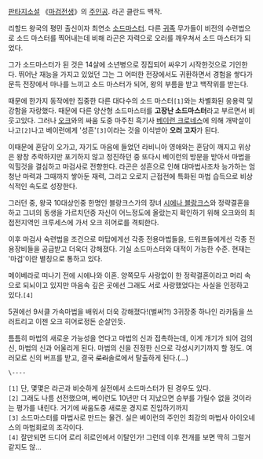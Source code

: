 [판타지소설](%ED%8C%90%ED%83%80%EC%A7%80%EC%86%8C%EC%84%A4.md)
《[마검전생](%EB%A7%88%EA%B2%80%EC%A0%84%EC%83%9D.md)》의
[주인공](%EC%A3%BC%EC%9D%B8%EA%B3%B5.md). 라곤 클란드 백작.

리할드 왕국의 평민 출신이자 최연소 [소드마스터](%EC%86%8C%EB%93%9C%20%EB%A7%88%EC%8A%A4%ED%84%B0.md). 다른
[귀족](%EA%B7%80%EC%A1%B1.md) 무가들이 비전의 수련법으로 소드 마스터를 찍어내는데 비해 라곤은 자력으로 오러를
깨우쳐서 소드 마스터가 되었다.

그가 소드마스터가 된 것은 14살에 소년병으로 징집되어 싸우기 시작한것으로 기인한다. 뛰어난 재능을 가지고 있었던 그는 그 어떠한 전장에서도
귀환하면서 경험을 쌓다가 문득 전장에서 마나를 느끼고 소드 마스터가 되어, 왕의 부름을 받고 백작위를 받는다.  

때문에 한가지 동작에만 집중한 다른 대다수의 소드 마스터`[1]`와는 차별화된 응용력 및 강함을 자랑했다. 때문에 다른 양산형 소드마스터를
**고장난 소드마스터**라고 부르면서 비웃고있다. 그러나 [오크](%EC%98%A4%ED%81%AC.md)와의 싸움 도중 마주친 흑기사
[베이런 크로네스](%EB%B2%A0%EC%9D%B4%EB%9F%B0%20%ED%81%AC%EB%A1%9C%EB%84%A4%EC%8A%A4.md)에 의해 개박살이 나고`[2]`나고 베이런에게 '성흔'`[3]`이라는 것을 이식받아 **오러 고자**가 된다.

이때문에 혼담이 오가고, 자기도 마음에 들었던 라비니아 영애와는 혼담이 깨지고 위상은 왕창 추락하지만 포기하지 않고 정진하던 중 또다시
베이런의 방문을 받아서 마법을 익힐것을 결심하고 마검사로 전향한다. 라곤은 성흔으로 인해 대마법사조차 능가하는 엄청난 마력과 그때까지 쌓아둔
재력, 그리고 오로지 근접전에 특화된 마법 습득으로 비상식적인 속도로 성장한다.  

그러던 중, 왕국 10대상인중 한명인 블랑크스가의 장녀 [시에나 블랑크스](%EC%8B%9C%EC%97%90%EB%82%98%20%EB%B8%94%EB%9E%91%ED%81%AC%EC%8A%A4.md)와 정략결혼을 하고 그녀의 동생을 가르치던중 자신이 어느정도에 올랐는지
확인하기 위해 오크와의 최접전지역인 크루세스에 가서 오크 히어로를 격퇴한다.

이후 마검사 숙련법을 조건으로 마탑에게선 각종 전용마법들을, 드워프들에게선 각종 전용장비들을 공급받고 더욱더 강해졌다. 기실 소드마스터와
대적이 가능한 수준. 현재는 '마검'이란 별칭으로 통하고 있다.  

메이베라로 떠나기 전에 시에나와 이혼. 양쪽모두 사랑없이 한 정략결혼이라고 머리 속으로 되뇌이고 있지만 마음속 깊은 곳에선 그래도 서로
사랑했었다는 사실을 인정하고 있다.`[4]`

5권에선 9서클 가속마법을 배워서 더욱 강해졌다!(벌써?!) 3귀장중 하나인 라카둠을 쓰러트리고 이젠 오크 히어로정돈 순살인듯.  

틈틈히 마법의 새로운 가능성을 연다고 마법의 신과 접촉하는데, 이게 개기가 되어 검의 신, 마법의 신과 어울리게 된다. 마법의 신을 진정한
신으로 각성시키기까지 할 정도. 여러모로 신의 버프를 받고, 결국 <del>로리</del>솔로에서 탈출하게 된다.(...)

`\----`

`[1]` 단, 몇몇은 라곤과 비슷하게 실전에서 소드마스터가 된 경우도 있다.  
`[2]` 그래도 나름 선전했으며, 베이런도 10년만 더 지났으면 승부를 가릴수 없을 것이라는 평가를 내린다. 거기에 싸움도중 새로운 경지로
진입하기까지  
`[3]` 소드마스터를 마법사로 만드는 물건. 실은 베이런의 주인인 최강의 마법사 아이오네스의 마법회로의 조각이다.  
`[4]` 잘만되면 드디어 로리 히로인에서 이탈인가! 그런데 이후 전개를 보면 딱히 그럴거 같지도 않...

